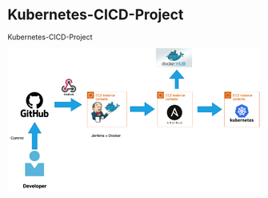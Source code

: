 # Kubernetes-CICD-Project
Kubernetes-CICD-Project
<picture>
  
  <img alt="Shows an illustrated sun in light mode and a moon with stars in dark mode." src="https://github.com/MayuMore/Kubernetes-CICD-Project/blob/main/src/kubernetes-proj.png">
</picture>

